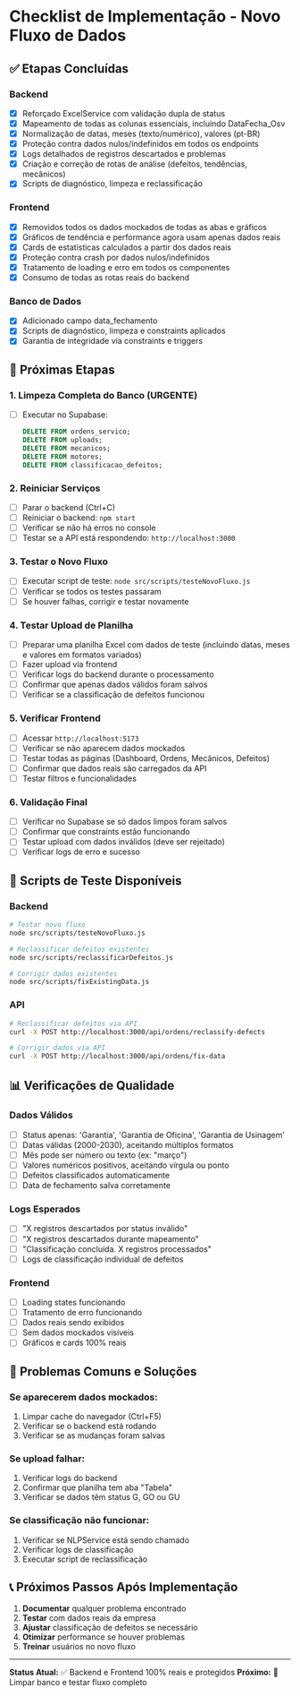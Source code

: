 # Checklist de Implementação - Novo Fluxo de Dados

## ✅ Etapas Concluídas

### Backend
- [x] Reforçado ExcelService com validação dupla de status
- [x] Mapeamento de todas as colunas essenciais, incluindo DataFecha_Osv
- [x] Normalização de datas, meses (texto/numérico), valores (pt-BR)
- [x] Proteção contra dados nulos/indefinidos em todos os endpoints
- [x] Logs detalhados de registros descartados e problemas
- [x] Criação e correção de rotas de análise (defeitos, tendências, mecânicos)
- [x] Scripts de diagnóstico, limpeza e reclassificação

### Frontend
- [x] Removidos todos os dados mockados de todas as abas e gráficos
- [x] Gráficos de tendência e performance agora usam apenas dados reais
- [x] Cards de estatísticas calculados a partir dos dados reais
- [x] Proteção contra crash por dados nulos/indefinidos
- [x] Tratamento de loading e erro em todos os componentes
- [x] Consumo de todas as rotas reais do backend

### Banco de Dados
- [x] Adicionado campo data_fechamento
- [x] Scripts de diagnóstico, limpeza e constraints aplicados
- [x] Garantia de integridade via constraints e triggers

## 🔄 Próximas Etapas

### 1. Limpeza Completa do Banco (URGENTE)
- [ ] Executar no Supabase:
  ```sql
  DELETE FROM ordens_servico;
  DELETE FROM uploads;
  DELETE FROM mecanicos;
  DELETE FROM motores;
  DELETE FROM classificacao_defeitos;
  ```

### 2. Reiniciar Serviços
- [ ] Parar o backend (Ctrl+C)
- [ ] Reiniciar o backend: `npm start`
- [ ] Verificar se não há erros no console
- [ ] Testar se a API está respondendo: `http://localhost:3000`

### 3. Testar o Novo Fluxo
- [ ] Executar script de teste: `node src/scripts/testeNovoFluxo.js`
- [ ] Verificar se todos os testes passaram
- [ ] Se houver falhas, corrigir e testar novamente

### 4. Testar Upload de Planilha
- [ ] Preparar uma planilha Excel com dados de teste (incluindo datas, meses e valores em formatos variados)
- [ ] Fazer upload via frontend
- [ ] Verificar logs do backend durante o processamento
- [ ] Confirmar que apenas dados válidos foram salvos
- [ ] Verificar se a classificação de defeitos funcionou

### 5. Verificar Frontend
- [ ] Acessar `http://localhost:5173`
- [ ] Verificar se não aparecem dados mockados
- [ ] Testar todas as páginas (Dashboard, Ordens, Mecânicos, Defeitos)
- [ ] Confirmar que dados reais são carregados da API
- [ ] Testar filtros e funcionalidades

### 6. Validação Final
- [ ] Verificar no Supabase se só dados limpos foram salvos
- [ ] Confirmar que constraints estão funcionando
- [ ] Testar upload com dados inválidos (deve ser rejeitado)
- [ ] Verificar logs de erro e sucesso

## 🧪 Scripts de Teste Disponíveis

### Backend
```bash
# Testar novo fluxo
node src/scripts/testeNovoFluxo.js

# Reclassificar defeitos existentes
node src/scripts/reclassificarDefeitos.js

# Corrigir dados existentes
node src/scripts/fixExistingData.js
```

### API
```bash
# Reclassificar defeitos via API
curl -X POST http://localhost:3000/api/ordens/reclassify-defects

# Corrigir dados via API
curl -X POST http://localhost:3000/api/ordens/fix-data
```

## 📊 Verificações de Qualidade

### Dados Válidos
- [ ] Status apenas: 'Garantia', 'Garantia de Oficina', 'Garantia de Usinagem'
- [ ] Datas válidas (2000-2030), aceitando múltiplos formatos
- [ ] Mês pode ser número ou texto (ex: "março")
- [ ] Valores numéricos positivos, aceitando vírgula ou ponto
- [ ] Defeitos classificados automaticamente
- [ ] Data de fechamento salva corretamente

### Logs Esperados
- [ ] "X registros descartados por status inválido"
- [ ] "X registros descartados durante mapeamento"
- [ ] "Classificação concluída. X registros processados"
- [ ] Logs de classificação individual de defeitos

### Frontend
- [ ] Loading states funcionando
- [ ] Tratamento de erro funcionando
- [ ] Dados reais sendo exibidos
- [ ] Sem dados mockados visíveis
- [ ] Gráficos e cards 100% reais

## 🚨 Problemas Comuns e Soluções

### Se aparecerem dados mockados:
1. Limpar cache do navegador (Ctrl+F5)
2. Verificar se o backend está rodando
3. Verificar se as mudanças foram salvas

### Se upload falhar:
1. Verificar logs do backend
2. Confirmar que planilha tem aba "Tabela"
3. Verificar se dados têm status G, GO ou GU

### Se classificação não funcionar:
1. Verificar se NLPService está sendo chamado
2. Verificar logs de classificação
3. Executar script de reclassificação

## 📞 Próximos Passos Após Implementação

1. **Documentar** qualquer problema encontrado
2. **Testar** com dados reais da empresa
3. **Ajustar** classificação de defeitos se necessário
4. **Otimizar** performance se houver problemas
5. **Treinar** usuários no novo fluxo

---

**Status Atual:** ✅ Backend e Frontend 100% reais e protegidos
**Próximo:** 🔄 Limpar banco e testar fluxo completo 